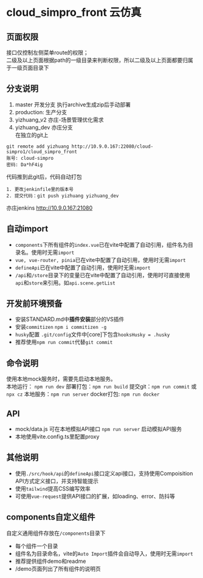 # cloud_simpro_front 云仿真

## 页面权限
接口仅控制左侧菜单route的权限；   
二级及以上页面根据path的一级目录来判断权限，所以二级及以上页面都要归属于一级页面目录下

## 分支说明
1. master 开发分支
执行archive生成zip后手动部署
2. production: 生产分支
3. yizhuang_v2 亦庄-场景管理优化需求  
3. yizhuang_dev 亦庄分支  
在独立的git上   
```
git remote add yizhuang http://10.9.0.167:22080/cloud-simpro1/cloud_simpro_front  
账号: cloud-simpro    
密码: Da*hF4ig
```
代码推到此git后，代码自动打包
```
1. 更改jenkinfile里的版本号
2. 提交代码：git push yizhuang yizhuang_dev  
```

亦庄jenkins http://10.9.0.167:21080


## 自动import
+ `components`下所有组件的`index.vue`已在vite中配置了自动引用，组件名为目录名。使用时无需`import`
+ `vue, vue-router, pinia`已在vite中配置了自动引用，使用时无需`import`
+ `defineApi`已在vite中配置了自动引用，使用时无需`import`
+ `/api`和`/store`目录下的变量已在vite中配置了自动引用，使用时可直接使用`api`和`store`来引用。如`api.scene.getList`

## 开发前环境预备
+ 安装STANDARD.md中**插件安装**部分的VS插件
+ 安装`commitizen`
  `npm i commitizen -g`
+ `husky`配置
  `.git/config`文件中[core]下包含`hooksHusky = .husky`
+ 推荐使用`npm run commit`代替`git commit`

## 命令说明
使用本地mock服务时，需要先启动本地服务。   
本地运行： `npm run dev`
部署打包：`npm run build`
提交git：`npm run commit` 或 `npx cz`
本地服务：`npm run server`
docker打包: `npm run docker`

## API
+ mock/data.js 可在本地模拟API接口
  `npm run server` 启动模拟API服务
+ 本地使用vite.config.ts里配置proxy

## 其他说明
+ 使用`./src/hook/api`的`defineApi`接口定义api接口，支持使用Compoisition API方式定义接口，并支持智能提示
+ 使用`tailwind`提高CSS编写效率
+ 可使用`vue-request`提供API接口的扩展，如loading、error、防抖等

## components自定义组件
自定义通用组件存放在`/components`目录下
+ 每个组件一个目录
+ 组件名为目录命名，vite的`Auto Import`插件会自动导入，使用时无需`import`
+ 推荐提供组件demo和readme
+ /demo页面列出了所有组件的说明页
